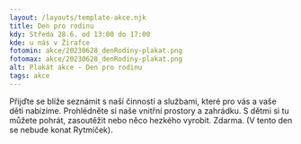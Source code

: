 ```yaml
---
layout: /layouts/template-akce.njk
title: Den pro rodinu
kdy: Středa 28.6. od 13:00 do 17:00
kde: u nás v Žirafce
fotomin: akce/20230628_denRodiny-plakat.png
fotomax: akce/20230628_denRodiny-plakat.png
alt: Plakát akce - Den pro rodinu
tags: akce
---
```


Přijďte se blíže seznámit s naší činností a službami, které pro vás a vaše děti nabízíme. Prohlédněte si naše vnitřní prostory a zahrádku. S dětmi si tu můžete pohrát, zasoutěžit nebo něco hezkého vyrobit. Zdarma. (V tento den se nebude konat Rytmíček). 


